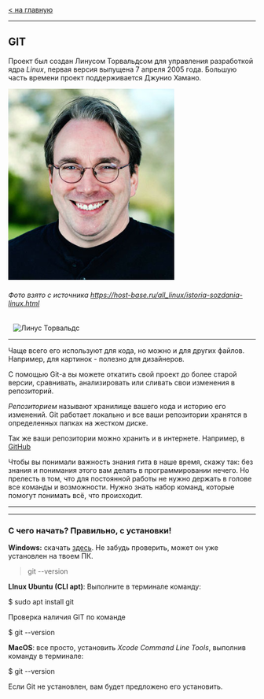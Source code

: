 [< на главную](./readme.md)
***

## **GIT**

Проект был создан Линусом Торвальдсом для управления разработкой ядра *Linux*, первая версия выпущена 7 апреля 2005 года. Большую часть времени проект поддерживается Джунио Хамано.

![Линус Торвальдс](./assets/linusss.jpeg) 
###### Фото взято с источника https://host-base.ru/all_linux/istoria-sozdania-linux.html

<p><img aligh="left" vcpace="10" hspace="10" src="assets/linusss.jprg" width="200" alt="Линус Торвальдс" title="Линус Торвальдс фото">


----

Чаще всего его используют для кода, но можно и для других файлов. Например, для картинок - полезно для дизайнеров.

С помощью Git-a вы можете откатить свой проект до более старой версии, сравнивать, анализировать или сливать свои изменения в репозиторий.

*Репозиторием* называют хранилище вашего кода и историю его изменений. Git работает локально и все ваши репозитории хранятся в определенных папках на жестком диске.

Так же ваши репозитории можно хранить и в интернете. Например, в [GitHub](https://github.com/)

Чтобы вы понимали важность знания гита в наше время, скажу так: без знания и понимания этого вам делать в программировании нечего. Но прелесть в том, что для постоянной работы не нужно держать в голове все команды и возможности. Нужно знать набор команд, которые помогут понимать всё, что происходит.


-----
-----


### С чего начать? Правильно, с **установки**!

**Windows:** скачать [здесь](https://git-scm.com/download/win). 
Не забудь проверить, может он уже установлен на твоем ПК. 
> git --version

**LInux Ubuntu (CLI apt)**: Выполните в терминале команду:

$ sudo apt install git

Проверка наличия GIT по команде

$ git --version

**MacOS**: все просто, установить *Xcode Command Line Tools*, выполнив команду в терминале:

$ git --version

Если Git не установлен, вам будет предложено его установить.